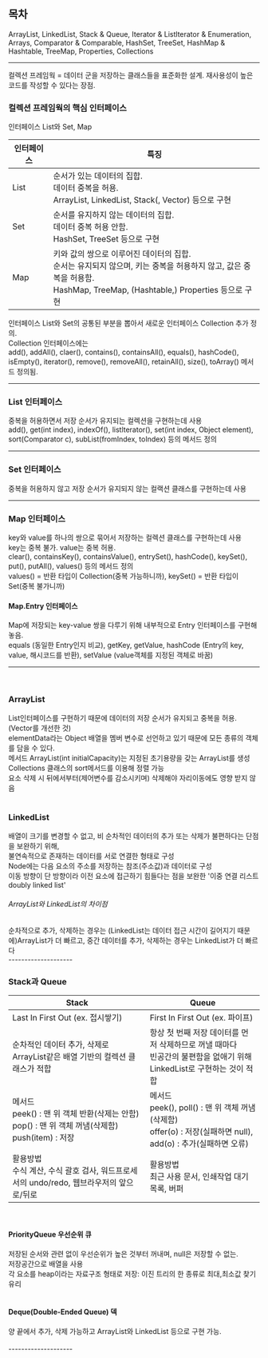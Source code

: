 <h2>목차</h2>  
ArrayList,   
LinkedList,  
Stack & Queue,  
Iterator & Listlterator & Enumeration,  
Arrays,  
Comparator & Comparable,  
HashSet,  
TreeSet,  
HashMap & Hashtable,  
TreeMap,  
Properties,  
Collections  

-------------

컬렉션 프레임웍 = 데이터 군을 저장하는 클래스들을 표준화한 설계. 재사용성이 높은 코드를 작성할 수 있다는 장점.  
  
<h3>컬렉션 프레임웍의 핵심 인터페이스</h3>
인터페이스 List와 Set, Map  
<table>
  <thead>
    <tr>
      <th>인터페이스</th>
      <th>특징</th>
    </tr>
  </thead>
  <tbody>
    <tr>
      <td>List</td>
      <td>순서가 있는 데이터의 집합.<br> 데이터 중복을 허용.<br> ArrayList, LinkedList, Stack(, Vector) 등으로 구현</td>
    </tr>
    <tr>
      <td>Set</td>
      <td>순서를 유지하지 않는 데이터의 집합.<br> 데이터 중복 허용 안함.<br> HashSet, TreeSet 등으로 구현</td>
    </tr>
    <tr>
      <td>Map</td>
      <td>키와 값의 쌍으로 이루어진 데이터의 집합.<br> 순서는 유지되지 않으며, 키는 중복을 허용하지 않고, 값은 중복을 허용함.<br> HashMap, TreeMap, (Hashtable,) Properties 등으로 구현</td>
    </tr>
  </tbody>
</table>
인터페이스 List와 Set의 공통된 부분을 뽑아서 새로운 인터페이스 Collection 추가 정의.<br>
Collection 인터페이스에는<br> add(), addAll(), claer(), contains(), containsAll(), equals(), hashCode(), isEmpty(), iterator(), remove(), removeAll(), retainAll(), size(), toArray() 메서드 정의됨.<br>

--------------------

<h3>List 인터페이스</h3>
중복을 허용하면서 저장 순서가 유지되는 컬렉션을 구현하는데 사용<br>
add(), get(int index), indexOf(), listlterator(), set(int index, Object element), sort(Comparator c), subList(fromIndex, toIndex) 등의 메서드 정의<br>

--------------------

<h3>Set 인터페이스</h3>
중복을 허용하지 않고 저장 순서가 유지되지 않는 컬랙션 클래스를 구현하는데 사용<br>

--------------------

<h3>Map 인터페이스</h3>
key와 value를 하나의 쌍으로 묶어서 저장하는 컬렉션 클래스를 구현하는데 사용<br>
key는 중복 불가. value는 중복 허용.<br>
clear(), containsKey(), containsValue(), entrySet(), hashCode(), keySet(), put(), putAll(), values() 등의 메서드 정의<br>
values() = 반환 타입이 Collection(중복 가능하니까), keySet() = 반환 타입이 Set(중복 불가니까)
  <br>
<h4>Map.Entry 인터페이스</h4>
Map에 저장되는 key-value 쌍을 다루기 위해 내부적으로 Entry 인터페이스를 구현해놓음.<br>
equals (동일한 Entry인지 비교), getKey, getValue, hashCode (Entry의 key, value, 해시코드를 반환), setValue (value객체를 지정된 객체로 바꿈)<br>

--------------------
<br>
<h3>ArrayList</h3>
List인터페이스를 구현하기 때문에 데이터의 저장 순서가 유지되고 중복을 허용.(Vector를 개선한 것)<br>
elementData라는 Object 배열을 멤버 변수로 선언하고 있기 때문에 모든 종류의 객체를 담을 수 있다.<br>
메서드 ArrayList(int initialCapacity)는 지정된 초기용량을 갖는 ArrayList를 생성<br>
Collections 클래스의 sort메서드를 이용해 정렬 가능<br>
요소 삭제 시 뒤에서부터(제어변수를 감소시키며) 삭제해야 자리이동에도 영향 받지 않음<br>
<br>
<h3>LinkedList</h3>
배열이 크기를 변경할 수 없고, 비 순차적인 데이터의 추가 또는 삭제가 불편하다는 단점을 보완하기 위해,<br>
불연속적으로 존재하는 데이터를 서로 연결한 형태로 구성<br>
Node에는 다음 요소의 주소를 저장하는 참조(주소값)과 데이터로 구성<br>
이동 방향이 단 방향이라 이전 요소에 접근하기 힘들다는 점을 보완한 '이중 연결 리스트 doubly linked list'<br>
<h6>ArrayList와 LinkedList의 차이점</h6>
순차적으로 추가, 삭제하는 경우는 (LinkedList는 데이터 접근 시간이 길어지기 때문에)ArrayList가 더 빠르고, 중간 데이터를 추가, 삭제하는 경우는 LinkedList가 더 빠르다<br>
--------------------
<br>
<h3>Stack과 Queue</h3>

<table>
  <thead>
    <tr>
      <th>Stack</th>
      <th>Queue</th>
    </tr>
  </thead>
  <tbody>
    <tr>
      <td>Last In First Out (ex. 접시쌓기)</td>
      <td>First In First Out (ex. 파이프)</td>
    </tr>
    <tr>
      <td>순차적인 데이터 추가, 삭제로 ArrayList같은 배열 기반의 컬렉션 클래스가 적합</td>
      <td>항상 첫 번째 저장 데이터를 먼저 삭제하므로 꺼낼 때마다 <br>빈공간의 불편함을 없애기 위해 LinkedList로 구현하는 것이 적합</td>
    </tr>
    <tr>
      <td>메서드<br> peek() : 맨 위 객체 반환(삭제는 안함)<br> pop() : 맨 위 객체 꺼냄(삭제함)<br> push(item) : 저장 </td>
      <td>메서드<br> peek(), poll() : 맨 위 객체 꺼냄(삭제함)<br> offer(o) : 저장(실패하면 null), add(o) : 추가(실패하면 오류) </td>
    </tr>
    <tr>
      <td>활용방법<br> 수식 계산, 수식 괄호 검사, 워드프로세서의 undo/redo, 웹브라우저의 앞으로/뒤로 </td>
      <td>활용방법<br> 최근 사용 문서, 인쇄작업 대기목록, 버퍼 </td>
    </tr>
  </tbody>
</table>
<br>
<h4>PriorityQueue 우선순위 큐</h4>
저장된 순서와 관련 없이 우선순위가 높은 것부터 꺼내며, null은 저장할 수 없는.<br>
저장공간으로 배열을 사용<br>
각 요소를 heap이라는 자료구조 형태로 저장: 이진 트리의 한 종류로 최대,최소값 찾기 유리<br>
<br>
<h4>Deque(Double-Ended Queue) 덱</h4>
양 끝에서 추가, 삭제 가능하고 ArrayList와 LinkedList 등으로 구현 가능.<br>
<br>
--------------------
<br>














